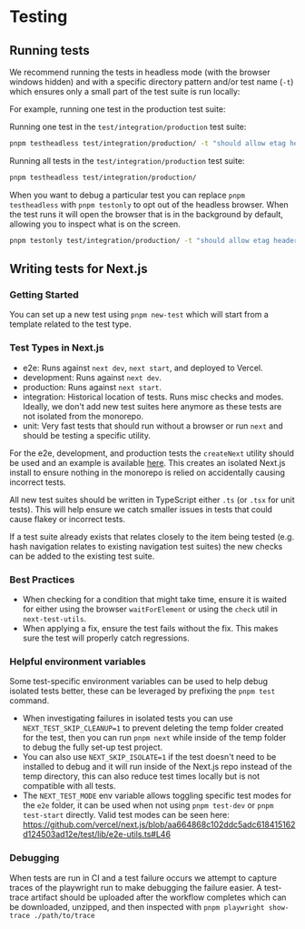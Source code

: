 # Testing

## Running tests

We recommend running the tests in headless mode (with the browser windows hidden) and with a specific directory pattern and/or test name (`-t`) which ensures only a small part of the test suite is run locally:

For example, running one test in the production test suite:

Running one test in the `test/integration/production` test suite:

```sh
pnpm testheadless test/integration/production/ -t "should allow etag header support"
```

Running all tests in the `test/integration/production` test suite:

```sh
pnpm testheadless test/integration/production/
```

When you want to debug a particular test you can replace `pnpm testheadless` with `pnpm testonly` to opt out of the headless browser.
When the test runs it will open the browser that is in the background by default, allowing you to inspect what is on the screen.

```sh
pnpm testonly test/integration/production/ -t "should allow etag header support"
```

## Writing tests for Next.js

### Getting Started

You can set up a new test using `pnpm new-test` which will start from a template related to the test type.

### Test Types in Next.js

- e2e: Runs against `next dev`, `next start`, and deployed to Vercel.
- development: Runs against `next dev`.
- production: Runs against `next start`.
- integration: Historical location of tests. Runs misc checks and modes. Ideally, we don't add new test suites here anymore as these tests are not isolated from the monorepo.
- unit: Very fast tests that should run without a browser or run `next` and should be testing a specific utility.

For the e2e, development, and production tests the `createNext` utility should be used and an example is available [here](../../test/e2e/example.txt). This creates an isolated Next.js install to ensure nothing in the monorepo is relied on accidentally causing incorrect tests.

All new test suites should be written in TypeScript either `.ts` (or `.tsx` for unit tests). This will help ensure we catch smaller issues in tests that could cause flakey or incorrect tests.

If a test suite already exists that relates closely to the item being tested (e.g. hash navigation relates to existing navigation test suites) the new checks can be added to the existing test suite.

### Best Practices

- When checking for a condition that might take time, ensure it is waited for either using the browser `waitForElement` or using the `check` util in `next-test-utils`.
- When applying a fix, ensure the test fails without the fix. This makes sure the test will properly catch regressions.

### Helpful environment variables

Some test-specific environment variables can be used to help debug isolated tests better, these can be leveraged by prefixing the `pnpm test` command.

- When investigating failures in isolated tests you can use `NEXT_TEST_SKIP_CLEANUP=1` to prevent deleting the temp folder created for the test, then you can run `pnpm next` while inside of the temp folder to debug the fully set-up test project.
- You can also use `NEXT_SKIP_ISOLATE=1` if the test doesn't need to be installed to debug and it will run inside of the Next.js repo instead of the temp directory, this can also reduce test times locally but is not compatible with all tests.
- The `NEXT_TEST_MODE` env variable allows toggling specific test modes for the `e2e` folder, it can be used when not using `pnpm test-dev` or `pnpm test-start` directly. Valid test modes can be seen here: https://github.com/vercel/next.js/blob/aa664868c102ddc5adc618415162d124503ad12e/test/lib/e2e-utils.ts#L46

### Debugging

When tests are run in CI and a test failure occurs we attempt to capture traces of the playwright run to make debugging the failure easier. A test-trace artifact should be uploaded after the workflow completes which can be downloaded, unzipped, and then inspected with `pnpm playwright show-trace ./path/to/trace`
